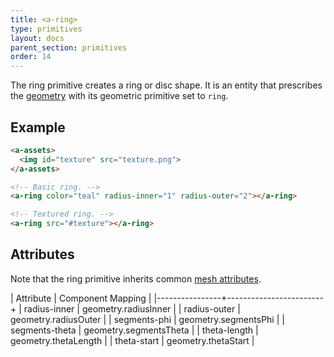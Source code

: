 ```yaml
---
title: <a-ring>
type: primitives
layout: docs
parent_section: primitives
order: 14
---
```


The ring primitive creates a ring or disc shape. It is an entity that prescribes the [geometry](../components/geometry.html) with its geometric primitive set to `ring`.

## Example

```html
<a-assets>
  <img id="texture" src="texture.png">
</a-assets>

<!-- Basic ring. -->
<a-ring color="teal" radius-inner="1" radius-outer="2"></a-ring>

<!-- Textured ring. -->
<a-ring src="#texture"></a-ring>
```

## Attributes

Note that the ring primitive inherits common [mesh attributes](./mesh-attributes.html).

| Attribute      | Component Mapping      |
|----------------+------------------------+
| radius-inner   | geometry.radiusInner   |
| radius-outer   | geometry.radiusOuter   |
| segments-phi   | geometry.segmentsPhi   |
| segments-theta | geometry.segmentsTheta |
| theta-length   | geometry.thetaLength   |
| theta-start    | geometry.thetaStart    |
